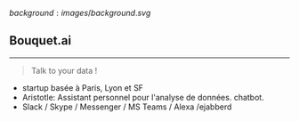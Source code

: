 $background:images/background.svg$
## Bouquet.ai
---
> Talk to your data !

* startup basée à Paris, Lyon et SF
* Aristotle: Assistant personnel pour l'analyse de données. chatbot.
* Slack / Skype / Messenger / MS Teams / Alexa /ejabberd
